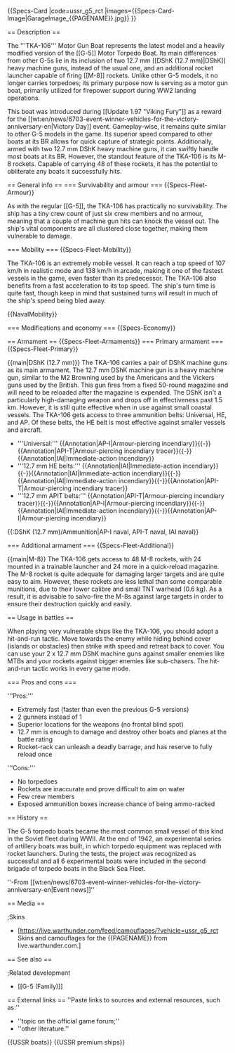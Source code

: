 {{Specs-Card
|code=ussr_g5_rct
|images={{Specs-Card-Image|GarageImage_{{PAGENAME}}.jpg}}
}}

== Description ==
<!-- ''In the first part of the description, cover the history of the ship's creation and military application. In the second part, tell the reader about using this ship in the game. Add a screenshot: if a beginner player has a hard time remembering vehicles by name, a picture will help them identify the ship in question.'' -->
The '''TKA-106''' Motor Gun Boat represents the latest model and a heavily modified version of the [[G-5]] Motor Torpedo Boat. Its main differences from other G-5s lie in its inclusion of two 12.7 mm [[DShK (12.7 mm)|DShK]] heavy machine guns, instead of the usual one, and an additional rocket launcher capable of firing [[M-8]] rockets. Unlike other G-5 models, it no longer carries torpedoes; its primary purpose now is serving as a motor gun boat, primarily utilized for firepower support during WW2 landing operations.

This boat was introduced during [[Update 1.97 "Viking Fury"]] as a reward for the [[wt:en/news/6703-event-winner-vehicles-for-the-victory-anniversary-en|Victory Day]] event. Gameplay-wise, it remains quite similar to other G-5 models in the game. Its superior speed compared to other boats at its BR allows for quick capture of strategic points. Additionally, armed with two 12.7 mm DShK heavy machine guns, it can swiftly handle most boats at its BR. However, the standout feature of the TKA-106 is its M-8 rockets. Capable of carrying 48 of these rockets, it has the potential to obliterate any boats it successfully hits.

== General info ==
=== Survivability and armour ===
{{Specs-Fleet-Armour}}
<!-- Talk about the vehicle's armour. Note the most well-defended and most vulnerable zones, e.g. the ammo magazine. Evaluate the composition of components and assemblies responsible for movement and manoeuvrability. Evaluate the survivability of the primary and secondary armaments separately. Don't forget to mention the size of the crew, which plays an important role in fleet mechanics. Save tips on preserving survivability for the "Usage in battles" section. If necessary, use a graphical template to show the most well-protected or most vulnerable points in the armour. -->
As with the regular [[G-5]], the TKA-106 has practically no survivability. The ship has a tiny crew count of just six crew members and no armour, meaning that a couple of machine gun hits can knock the vessel out. The ship's vital components are all clustered close together, making them vulnerable to damage.

=== Mobility ===
{{Specs-Fleet-Mobility}}
<!-- Write about the ship's mobility. Evaluate its power and manoeuvrability, rudder rerouting speed, stopping speed at full tilt, with its maximum forward and reverse speed. -->
The TKA-106 is an extremely mobile vessel. It can reach a top speed of 107 km/h in realistic mode and 138 km/h in arcade, making it one of the fastest vessels in the game, even faster than its predecessor. The TKA-106 also benefits from a fast acceleration to its top speed. The ship's turn time is quite fast, though keep in mind that sustained turns will result in much of the ship's speed being bled away.

{{NavalMobility}}

=== Modifications and economy ===
{{Specs-Economy}}

== Armament ==
{{Specs-Fleet-Armaments}}
=== Primary armament ===
{{Specs-Fleet-Primary}}
<!-- Provide information about the characteristics of the primary armament. Evaluate their efficacy in battle based on their reload speed, ballistics and the capacity of their shells. Add a link to the main article about the weapon: {{main|Weapon name (calibre)}}. Broadly describe the ammunition available for the primary armament, and provide recommendations on how to use it and which ammunition to choose. -->
{{main|DShK (12.7 mm)}}
The TKA-106 carries a pair of DShK machine guns as its main armament. The 12.7 mm DShK machine gun is a heavy machine gun, similar to the M2 Browning used by the Americans and the Vickers guns used by the British. This gun fires from a fixed 50-round magazine and will need to be reloaded after the magazine is expended. The DShK isn't a particularly high-damaging weapon and drops off in effectiveness past 1.5 km. However, it is still quite effective when in use against small coastal vessels. The TKA-106 gets access to three ammunition belts: Universal, HE, and AP. Of these belts, the HE belt is most effective against smaller vessels and aircraft.

* '''Universal:''' {{Annotation|AP-I|Armour-piercing incendiary}}{{-}}{{Annotation|API-T|Armour-piercing incendiary tracer}}{{-}}{{Annotation|IAI|Immediate-action incendiary}}
* '''12.7 mm HE belts:''' {{Annotation|IAI|Immediate-action incendiary}}{{-}}{{Annotation|IAI|Immediate-action incendiary}}{{-}}{{Annotation|IAI|Immediate-action incendiary}}{{-}}{{Annotation|API-T|Armour-piercing incendiary tracer}}
* '''12.7 mm APIT belts:''' {{Annotation|API-T|Armour-piercing incendiary tracer}}{{-}}{{Annotation|AP-I|Armour-piercing incendiary}}{{-}}{{Annotation|IAI|Immediate-action incendiary}}{{-}}{{Annotation|AP-I|Armour-piercing incendiary}}

{{:DShK (12.7 mm)/Ammunition|AP-I naval, API-T naval, IAI naval}}

=== Additional armament ===
{{Specs-Fleet-Additional}}
<!-- Describe the available additional armaments of the ship: depth charges, mines, torpedoes. Talk about their positions, available ammunition and launch features such as dead zones of torpedoes. If there is no additional armament, remove this section. -->
{{main|M-8}}
The TKA-106 gets access to 48 M-8 rockets, with 24 mounted in a trainable launcher and 24 more in a quick-reload magazine. The M-8 rocket is quite adequate for damaging larger targets and are quite easy to aim. However, these rockets are less lethal than some comparable munitions, due to their lower calibre and small TNT warhead (0.6 kg). As a result, it is advisable to salvo-fire the M-8s against large targets in order to ensure their destruction quickly and easily.

== Usage in battles ==
<!-- ''Describe the technique of using this ship, the characteristics of her use in a team and tips on strategy. Abstain from writing an entire guide – don't try to provide a single point of view, but give the reader food for thought. Talk about the most dangerous opponents for this vehicle and provide recommendations on fighting them. If necessary, note the specifics of playing with this vehicle in various modes (AB, RB, SB).'' -->

When playing very vulnerable ships like the TKA-106, you should adopt a hit-and-run tactic. Move towards the enemy while hiding behind cover (islands or obstacles) then strike with speed and retreat back to cover. You can use your 2 x 12.7 mm DShK machine guns against smaller enemies like MTBs and your rockets against bigger enemies like sub-chasers. The hit-and-run tactic works in every game mode. 

=== Pros and cons ===
<!-- ''Summarise and briefly evaluate the vehicle in terms of its characteristics and combat effectiveness. Mark its pros and cons in the bulleted list. Try not to use more than 6 points for each of the characteristics. Avoid using categorical definitions such as "bad", "good" and the like - use substitutions with softer forms such as "inadequate" and "effective".'' -->

'''Pros:'''

* Extremely fast (faster than even the previous G-5 versions)
* 2 gunners instead of 1
* Superior locations for the weapons (no frontal blind spot)
* 12.7 mm is enough to damage and destroy other boats and planes at the battle rating
* Rocket-rack can unleash a deadly barrage, and has reserve to fully reload once

'''Cons:'''

* No torpedoes
* Rockets are inaccurate and prove difficult to aim on water
* Few crew members
* Exposed ammunition boxes increase chance of being ammo-racked

== History ==
<!-- ''Describe the history of the creation and combat usage of the ship in more detail than in the introduction. If the historical reference turns out to be too long, take it to a separate article, taking a link to the article about the ship and adding a block "/History" (example: <nowiki>https://wiki.warthunder.com/(Ship-name)/History</nowiki>) and add a link to it here using the <code>main</code> template. Be sure to reference text and sources by using <code><nowiki><ref></ref></nowiki></code>, as well as adding them at the end of the article with <code><nowiki><references /></nowiki></code>. This section may also include the ship's dev blog entry (if applicable) and the in-game encyclopedia description (under <code><nowiki>=== In-game description ===</nowiki></code>, also if applicable).'' -->
The G-5 torpedo boats became the most common small vessel of this kind in the Soviet fleet during WWII. At the end of 1942, an experimental series of artillery boats was built, in which torpedo equipment was replaced with rocket launchers. During the tests, the project was recognized as successful and all 6 experimental boats were included in the second brigade of torpedo boats in the Black Sea Fleet.

''-From [[wt:en/news/6703-event-winner-vehicles-for-the-victory-anniversary-en|Event news]]''

== Media ==
<!-- ''Excellent additions to the article would be video guides, screenshots from the game, and photos.'' -->

;Skins

* [https://live.warthunder.com/feed/camouflages/?vehicle=ussr_g5_rct Skins and camouflages for the {{PAGENAME}} from live.warthunder.com.]

== See also ==
<!-- ''Links to articles on the War Thunder Wiki that you think will be useful for the reader, for example:''
* ''reference to the series of the ship;''
* ''links to approximate analogues of other nations and research trees.'' -->

;Related development

* [[G-5 (Family)]]

== External links ==
''Paste links to sources and external resources, such as:''

* ''topic on the official game forum;''
* ''other literature.''

{{USSR boats}}
{{USSR premium ships}}